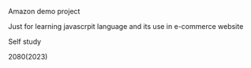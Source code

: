 Amazon demo project 

Just for learning javascrpit language and its use in e-commerce website

Self study

2080(2023)
